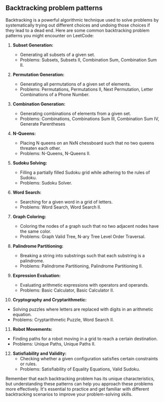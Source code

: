 ## Backtracking problem patterns

Backtracking is a powerful algorithmic technique used to solve problems by systematically trying out different choices and undoing those choices if they lead to a dead end. Here are some common backtracking problem patterns you might encounter on LeetCode:

1. **Subset Generation:**
   - Generating all subsets of a given set.
   - Problems: Subsets, Subsets II, Combination Sum, Combination Sum II.

2. **Permutation Generation:**
   - Generating all permutations of a given set of elements.
   - Problems: Permutations, Permutations II, Next Permutation, Letter Combinations of a Phone Number.

3. **Combination Generation:**
   - Generating combinations of elements from a given set.
   - Problems: Combinations, Combinations Sum III, Combination Sum IV, Generate Parentheses

4. **N-Queens:**
   - Placing N queens on an NxN chessboard such that no two queens threaten each other.
   - Problems: N-Queens, N-Queens II.

5. **Sudoku Solving:**
   - Filling a partially filled Sudoku grid while adhering to the rules of Sudoku.
   - Problems: Sudoku Solver.

6. **Word Search:**
   - Searching for a given word in a grid of letters.
   - Problems: Word Search, Word Search II.

7. **Graph Coloring:**
   - Coloring the nodes of a graph such that no two adjacent nodes have the same color.
   - Problems: Graph Valid Tree, N-ary Tree Level Order Traversal.

8. **Palindrome Partitioning:**
   - Breaking a string into substrings such that each substring is a palindrome.
   - Problems: Palindrome Partitioning, Palindrome Partitioning II.

9. **Expression Evaluation:**
   - Evaluating arithmetic expressions with operators and operands.
   - Problems: Basic Calculator, Basic Calculator II.

10. **Cryptography and Cryptarithmetic:**
   - Solving puzzles where letters are replaced with digits in an arithmetic equation.
   - Problems: Cryptarithmetic Puzzle, Word Search II.

11. **Robot Movements:**
   - Finding paths for a robot moving in a grid to reach a certain destination.
   - Problems: Unique Paths, Unique Paths II.

12. **Satisfiability and Validity:**
    - Checking whether a given configuration satisfies certain constraints or rules.
    - Problems: Satisfiability of Equality Equations, Valid Sudoku.

Remember that each backtracking problem has its unique characteristics, but understanding these patterns can help you approach these problems more effectively. It's essential to practice and get familiar with different backtracking scenarios to improve your problem-solving skills.
